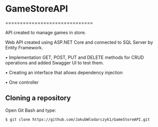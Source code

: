 # GameStoreAPI
==============================

API created to manage games in store.

Web API created using ASP.NET Core and connected to SQL Server by Entity Framework.

• Implementation GET, POST, PUT and DELETE methods for CRUD operations and added Swagger UI to test them.

• Creating an interface that allows dependency injection

• One controller


## Cloning a repository

Open Git Bash and type:

```
$ git clone https://github.com/JakubWlodarczyk1/GameStoreAPI.git
```



